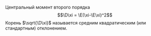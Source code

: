 Центральный момент второго порядка
$$\D\xi = \E(\xi-\E\xi)^2$$
Корень $\sqrt{\D\xi}$ называется средним квадратическим (или стандартным) отклонением.